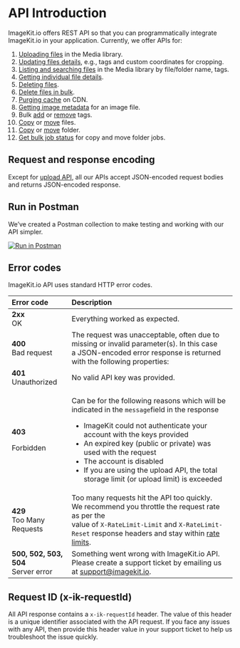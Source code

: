 # API Introduction

ImageKit.io offers REST API so that you can programmatically integrate ImageKit.io in your application. Currently, we offer APIs for:

1. [Uploading files](../upload-file-api/) in the Media library.
2. [Updating files details](../media-api/update-file-details.md), e.g., tags and custom coordinates for cropping.
3. [Listing and searching files](../media-api/list-and-search-files.md) in the Media library by file/folder name, tags.
4. [Getting individual file details](../media-api/get-file-details.md).
5. [Deleting files](../media-api/delete-file.md).
6. [Delete files in bulk](../media-api/delete-files-bulk.md).
7. [Purging cache](../media-api/purge-cache.md) on CDN.
8. [Getting image metadata](../metadata-api/get-image-metadata-for-uploaded-media-files.md) for an image file.
9. Bulk [add](../media-api/add-tags-bulk.md) or [remove](../media-api/remove-tags-bulk.md) tags.
10. [Copy](../media-api/copy-file.md) or [move](../media-api/move-file.md) files.
11. [Copy](../media-api/copy-folder.md) or [move](../media-api/move-folder.md) folder.
12. [Get bulk job status](../media-api/copy-move-folder-status.md) for copy and move folder jobs.

## Request and response encoding

Except for [upload API](../upload-file-api/), all our APIs accept JSON-encoded request bodies and returns JSON-encoded response.

## Run in Postman

We’ve created a Postman collection to make testing and working with our API simpler.

[![Run in Postman](https://run.pstmn.io/button.svg)](https://app.getpostman.com/run-collection/384637cdb2d49095b113)

## Error codes

ImageKit.io API uses standard HTTP error codes.

<table>
  <thead>
    <tr>
      <th style="text-align:left">Error code</th>
      <th style="text-align:left">Description</th>
    </tr>
  </thead>
  <tbody>
    <tr>
      <td style="text-align:left"><b>2xx</b>
        <br />OK</td>
      <td style="text-align:left">Everything worked as expected.</td>
    </tr>
    <tr>
      <td style="text-align:left"><b>400</b>
        <br />Bad request</td>
      <td style="text-align:left">The request was unacceptable, often due to missing or invalid parameter(s).
        In this case
        <br />a JSON-encoded error response is returned with the following properties:</td>
    </tr>
    <tr>
      <td style="text-align:left"><b>401</b>
        <br />Unauthorized
        <br />
      </td>
      <td style="text-align:left">No valid API key was provided.</td>
    </tr>
    <tr>
      <td style="text-align:left">
        <p><b>403</b>
        </p>
        <p>Forbidden</p>
      </td>
      <td style="text-align:left">
        <p>Can be for the following reasons which will be indicated in the <code>message</code>field
          in the response
          <br />
        </p>
        <ul>
          <li>ImageKit could not authenticate your account with the keys provided</li>
          <li>An expired key (public or private) was used with the request</li>
          <li>The account is disabled</li>
          <li>If you are using the upload API, the total storage limit (or upload limit)
            is exceeded</li>
        </ul>
      </td>
    </tr>
    <tr>
      <td style="text-align:left"><b>429</b>
        <br />Too Many Requests
        <br />
      </td>
      <td style="text-align:left">Too many requests hit the API too quickly.
        <br />We recommend you throttle the request rate as per the
        <br />value of&#xA0;<code>X-RateLimit-Limit</code>&#xA0;and <code>X-RateLimit-Reset</code>&#xA0;response
        headers and stay within <a href="rate-limits.md">rate limits</a>.</td>
    </tr>
    <tr>
      <td style="text-align:left"><b>500, 502, 503, 504<br /></b>Server error</td>
      <td style="text-align:left">Something went wrong with ImageKit.io API.
        <br />Please create a support ticket by emailing us at <a href="mailto:supprort@imagekit.io">support@imagekit.io</a>.</td>
    </tr>
  </tbody>
</table>

## Request ID \(x-ik-requestId\)

All API response contains a `x-ik-requestId` header. The value of this header is a unique identifier associated with the API request. If you face any issues with any API, then provide this header value in your support ticket to help us troubleshoot the issue quickly.

